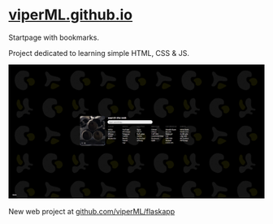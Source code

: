 # [viperML.github.io](https://viperml.github.io)

Startpage with bookmarks.

Project dedicated to learning simple HTML, CSS & JS.

![](SOURCE/preview.png?raw=true)

New web project at [github.com/viperML/flaskapp](https://github.com/viperML/flaskapp)
